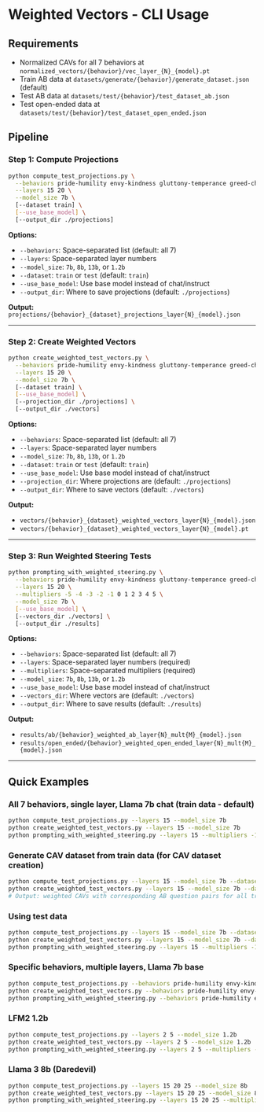 # Weighted Vectors - CLI Usage

## Requirements
- Normalized CAVs for all 7 behaviors at `normalized_vectors/{behavior}/vec_layer_{N}_{model}.pt`
- Train AB data at `datasets/generate/{behavior}/generate_dataset.json` (default)
- Test AB data at `datasets/test/{behavior}/test_dataset_ab.json`
- Test open-ended data at `datasets/test/{behavior}/test_dataset_open_ended.json`

## Pipeline

### Step 1: Compute Projections
```bash
python compute_test_projections.py \
  --behaviors pride-humility envy-kindness gluttony-temperance greed-charity lust-chastity sloth-diligence wrath-patience \
  --layers 15 20 \
  --model_size 7b \
  [--dataset train] \
  [--use_base_model] \
  [--output_dir ./projections]
```

**Options:**
- `--behaviors`: Space-separated list (default: all 7)
- `--layers`: Space-separated layer numbers
- `--model_size`: `7b`, `8b`, `13b`, or `1.2b`
- `--dataset`: `train` or `test` (default: `train`)
- `--use_base_model`: Use base model instead of chat/instruct
- `--output_dir`: Where to save projections (default: `./projections`)

**Output:** `projections/{behavior}_{dataset}_projections_layer{N}_{model}.json`

---

### Step 2: Create Weighted Vectors
```bash
python create_weighted_test_vectors.py \
  --behaviors pride-humility envy-kindness gluttony-temperance greed-charity lust-chastity sloth-diligence wrath-patience \
  --layers 15 20 \
  --model_size 7b \
  [--dataset train] \
  [--use_base_model] \
  [--projection_dir ./projections] \
  [--output_dir ./vectors]
```

**Options:**
- `--behaviors`: Space-separated list (default: all 7)
- `--layers`: Space-separated layer numbers
- `--model_size`: `7b`, `8b`, `13b`, or `1.2b`
- `--dataset`: `train` or `test` (default: `train`)
- `--use_base_model`: Use base model instead of chat/instruct
- `--projection_dir`: Where projections are (default: `./projections`)
- `--output_dir`: Where to save vectors (default: `./vectors`)

**Output:**
- `vectors/{behavior}_{dataset}_weighted_vectors_layer{N}_{model}.json`
- `vectors/{behavior}_{dataset}_weighted_vectors_layer{N}_{model}.pt`

---

### Step 3: Run Weighted Steering Tests
```bash
python prompting_with_weighted_steering.py \
  --behaviors pride-humility envy-kindness gluttony-temperance greed-charity lust-chastity sloth-diligence wrath-patience \
  --layers 15 20 \
  --multipliers -5 -4 -3 -2 -1 0 1 2 3 4 5 \
  --model_size 7b \
  [--use_base_model] \
  [--vectors_dir ./vectors] \
  [--output_dir ./results]
```

**Options:**
- `--behaviors`: Space-separated list (default: all 7)
- `--layers`: Space-separated layer numbers (required)
- `--multipliers`: Space-separated multipliers (required)
- `--model_size`: `7b`, `8b`, `13b`, or `1.2b`
- `--use_base_model`: Use base model instead of chat/instruct
- `--vectors_dir`: Where vectors are (default: `./vectors`)
- `--output_dir`: Where to save results (default: `./results`)

**Output:**
- `results/ab/{behavior}_weighted_ab_layer{N}_mult{M}_{model}.json`
- `results/open_ended/{behavior}_weighted_open_ended_layer{N}_mult{M}_{model}.json`

---

## Quick Examples

### All 7 behaviors, single layer, Llama 7b chat (train data - default)
```bash
python compute_test_projections.py --layers 15 --model_size 7b
python create_weighted_test_vectors.py --layers 15 --model_size 7b
python prompting_with_weighted_steering.py --layers 15 --multipliers -1 0 1 --model_size 7b
```

### Generate CAV dataset from train data (for CAV dataset creation)
```bash
python compute_test_projections.py --layers 15 --model_size 7b --dataset train
python create_weighted_test_vectors.py --layers 15 --model_size 7b --dataset train
# Output: weighted CAVs with corresponding AB question pairs for all train data
```

### Using test data
```bash
python compute_test_projections.py --layers 15 --model_size 7b --dataset test
python create_weighted_test_vectors.py --layers 15 --model_size 7b --dataset test
python prompting_with_weighted_steering.py --layers 15 --multipliers -1 0 1 --model_size 7b
```

### Specific behaviors, multiple layers, Llama 7b base
```bash
python compute_test_projections.py --behaviors pride-humility envy-kindness --layers 10 15 20 --model_size 7b --use_base_model
python create_weighted_test_vectors.py --behaviors pride-humility envy-kindness --layers 10 15 20 --model_size 7b --use_base_model
python prompting_with_weighted_steering.py --behaviors pride-humility envy-kindness --layers 10 15 20 --multipliers -5 -3 -1 0 1 3 5 --model_size 7b --use_base_model
```

### LFM2 1.2b
```bash
python compute_test_projections.py --layers 2 5 --model_size 1.2b
python create_weighted_test_vectors.py --layers 2 5 --model_size 1.2b
python prompting_with_weighted_steering.py --layers 2 5 --multipliers -1 0 1 --model_size 1.2b
```

### Llama 3 8b (Daredevil)
```bash
python compute_test_projections.py --layers 15 20 25 --model_size 8b
python create_weighted_test_vectors.py --layers 15 20 25 --model_size 8b
python prompting_with_weighted_steering.py --layers 15 20 25 --multipliers -5 -1 0 1 5 --model_size 8b
```
